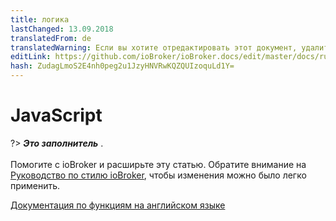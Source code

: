 ```yaml
---
title: логика
lastChanged: 13.09.2018
translatedFrom: de
translatedWarning: Если вы хотите отредактировать этот документ, удалите поле «translationFrom», в противном случае этот документ будет снова автоматически переведен
editLink: https://github.com/ioBroker/ioBroker.docs/edit/master/docs/ru/logic/javascript.md
hash: ZudagLmoS2E4nh0peg2u1JzyHNVRwKQZQUIzoquLd1Y=
---
```

# JavaScript
?> ***Это заполнитель*** .<br><br> Помогите с ioBroker и расширьте эту статью. Обратите внимание на [Руководство по стилю ioBroker](community/styleguidedoc), чтобы изменения можно было легко применить.

[Документация по функциям на английском языке](https://github.com/ioBroker/ioBroker.javascript/blob/master/docs/en/javascript.md)